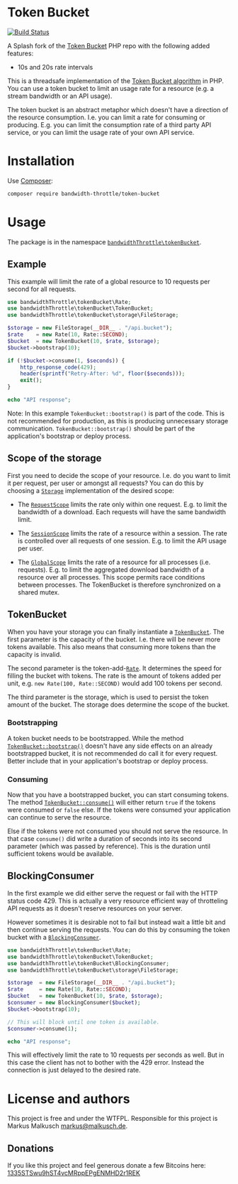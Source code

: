 # Token Bucket
<a href="https://app.codeship.com/projects/9ce04247-bd73-419a-8874-129c472ba004">![Build Status](https://app.codeship.com/projects/9ce04247-bd73-419a-8874-129c472ba004/status?branch=main)</a>

A Splash fork of the [Token Bucket](https://github.com/bandwidth-throttle/token-bucket) PHP repo with the following added features:
* 10s and 20s rate intervals

This is a threadsafe implementation of the [Token Bucket algorithm](https://en.wikipedia.org/wiki/Token_bucket)
in PHP. You can use a token bucket to limit an usage rate for a resource 
(e.g. a stream bandwidth or an API usage).

The token bucket is an abstract metaphor which doesn't have a direction of
the resource consumption. I.e. you can limit a rate for consuming or producing.
E.g. you can limit the consumption rate of a third party API service, or you
can limit the usage rate of your own API service.

# Installation

Use [Composer](https://getcomposer.org/):

```sh
composer require bandwidth-throttle/token-bucket
```

# Usage

The package is in the namespace
[`bandwidthThrottle\tokenBucket`](http://bandwidth-throttle.github.io/token-bucket/api/namespace-bandwidthThrottle.tokenBucket.html).

## Example

This example will limit the rate of a global resource to 10 requests per second
for all requests.

```php
use bandwidthThrottle\tokenBucket\Rate;
use bandwidthThrottle\tokenBucket\TokenBucket;
use bandwidthThrottle\tokenBucket\storage\FileStorage;

$storage = new FileStorage(__DIR__ . "/api.bucket");
$rate    = new Rate(10, Rate::SECOND);
$bucket  = new TokenBucket(10, $rate, $storage);
$bucket->bootstrap(10);

if (!$bucket->consume(1, $seconds)) {
    http_response_code(429);
    header(sprintf("Retry-After: %d", floor($seconds)));
    exit();
}

echo "API response";
```

Note: In this example `TokenBucket::bootstrap()` is part of the code. This is
not recommended for production, as this is producing unnecessary storage
communication. `TokenBucket::bootstrap()` should be part of the application's
bootstrap or deploy process.

## Scope of the storage

First you need to decide the scope of your resource. I.e. do you want to limit
it per request, per user or amongst all requests? You can do this by choosing a
[`Storage`](http://bandwidth-throttle.github.io/token-bucket/api/class-bandwidthThrottle.tokenBucket.storage.Storage.html)
implementation of the desired scope:

- The [`RequestScope`](http://bandwidth-throttle.github.io/token-bucket/api/class-bandwidthThrottle.tokenBucket.storage.scope.RequestScope.html)
limits the rate only within one request. E.g. to limit the bandwidth of a download.
Each requests will have the same bandwidth limit.

- The [`SessionScope`](http://bandwidth-throttle.github.io/token-bucket/api/class-bandwidthThrottle.tokenBucket.storage.scope.SessionScope.html)
limits the rate of a resource within a session. The rate is controlled over
all requests of one session. E.g. to limit the API usage per user.

- The [`GlobalScope`](http://bandwidth-throttle.github.io/token-bucket/api/class-bandwidthThrottle.tokenBucket.storage.scope.GlobalScope.html)
limits the rate of a resource for all processes (i.e. requests). E.g. to limit
the aggregated download bandwidth of a resource over all processes. This scope
permits race conditions between processes. The TokenBucket is therefore
synchronized on a shared mutex.

## TokenBucket

When you have your storage you can finally instantiate a
[`TokenBucket`](http://bandwidth-throttle.github.io/token-bucket/api/class-bandwidthThrottle.tokenBucket.TokenBucket.html).
The first parameter is the capacity of the bucket. I.e. there will be never
more tokens available. This also means that consuming more tokens than the
capacity is invalid.

The second parameter is the token-add-[`Rate`](http://bandwidth-throttle.github.io/token-bucket/api/class-bandwidthThrottle.tokenBucket.Rate.html).
It determines the speed for filling the bucket with tokens. The rate is the
amount of tokens added per unit, e.g. `new Rate(100, Rate::SECOND)`
would add 100 tokens per second.

The third parameter is the storage, which is used to persist the token amount
of the bucket. The storage does determine the scope of the bucket.

### Bootstrapping

A token bucket needs to be bootstrapped. While the method
[`TokenBucket::bootstrap()`](http://bandwidth-throttle.github.io/token-bucket/api/class-bandwidthThrottle.tokenBucket.TokenBucket.html#_bootstrap)
doesn't have any side effects on an already bootstrapped bucket, it is not
recommended do call it for every request. Better include that in your
application's bootstrap or deploy process.

### Consuming

Now that you have a bootstrapped bucket, you can start consuming tokens. The
method [`TokenBucket::consume()`](http://bandwidth-throttle.github.io/token-bucket/api/class-bandwidthThrottle.tokenBucket.TokenBucket.html#_consume)
will either return `true` if the tokens were consumed or `false` else.
If the tokens were consumed your application can continue to serve the resource.

Else if the tokens were not consumed you should not serve the resource.
In that case `consume()` did write a duration of seconds into its second parameter
(which was passed by reference). This is the duration until sufficient
tokens would be available.

## BlockingConsumer

In the first example we did either serve the request or fail with the HTTP status
code 429. This is actually a very resource efficient way of throtteling API
requests as it doesn't reserve resources on your server.

However sometimes
it is desirable not to fail but instead wait a little bit and then continue
serving the requests. You can do this by consuming the token bucket with
a [`BlockingConsumer`](http://bandwidth-throttle.github.io/token-bucket/api/class-bandwidthThrottle.tokenBucket.BlockingConsumer.html).

```php
use bandwidthThrottle\tokenBucket\Rate;
use bandwidthThrottle\tokenBucket\TokenBucket;
use bandwidthThrottle\tokenBucket\BlockingConsumer;
use bandwidthThrottle\tokenBucket\storage\FileStorage;

$storage  = new FileStorage(__DIR__ . "/api.bucket");
$rate     = new Rate(10, Rate::SECOND);
$bucket   = new TokenBucket(10, $rate, $storage);
$consumer = new BlockingConsumer($bucket);
$bucket->bootstrap(10);

// This will block until one token is available.
$consumer->consume(1);

echo "API response";
```

This will effectively limit the rate to 10 requests per seconds as well. But
in this case the client has not to bother with the 429 error. Instead the
connection is just delayed to the desired rate.

# License and authors

This project is free and under the WTFPL.
Responsible for this project is Markus Malkusch markus@malkusch.de.

## Donations

If you like this project and feel generous donate a few Bitcoins here:
[1335STSwu9hST4vcMRppEPgENMHD2r1REK](bitcoin:1335STSwu9hST4vcMRppEPgENMHD2r1REK)
